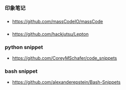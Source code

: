 
### 印象笔记 

###
- https://github.com/massCodeIO/massCode

###
- https://github.com/hackjutsu/Lepton

### python snippet
- https://github.com/CoreyMSchafer/code_snippets

### bash snippet
- https://github.com/alexanderepstein/Bash-Snippets

